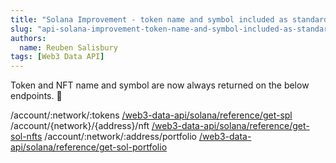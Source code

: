 ```yaml
---
title: "Solana Improvement - token name and symbol included as standard"
slug: "api-solana-improvement-token-name-and-symbol-included-as-standard"
authors:
  name: Reuben Salisbury
tags: [Web3 Data API]
---
```


Token and NFT name and symbol are now always returned on the below endpoints. 🎉

/account/:network/:tokens [/web3-data-api/solana/reference/get-spl](/web3-data-api/solana/reference/get-spl)
/account/{network}/{address}/nft [/web3-data-api/solana/reference/get-sol-nfts](/web3-data-api/solana/reference/get-sol-nfts)
/account/:network/:address/portfolio [/web3-data-api/solana/reference/get-sol-portfolio](/web3-data-api/solana/reference/get-sol-portfolio)
